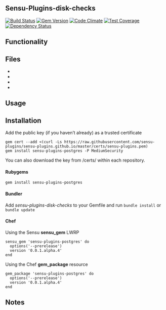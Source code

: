 ## Sensu-Plugins-disk-checks

[![Build Status](https://travis-ci.org/sensu-plugins/sensu-plugins-postgres.svg?branch=master)][1]
[![Gem Version](https://badge.fury.io/rb/sensu-plugins-postgres.svg)][2]
[![Code Climate](https://codeclimate.com/github/sensu-plugins/sensu-plugins-postgres/badges/gpa.svg)][3]
[![Test Coverage](https://codeclimate.com/github/sensu-plugins/sensu-plugins-postgres/badges/coverage.svg)][4]
[![Dependency Status](https://gemnasium.com/sensu-plugins/sensu-plugins-postgres.svg)][5]

## Functionality

## Files
 *
 *
 *
 *

## Usage

## Installation

Add the public key (if you haven’t already) as a trusted certificate

```
gem cert --add <(curl -Ls https://raw.githubusercontent.com/sensu-plugins/sensu-plugins.github.io/master/certs/sensu-plugins.pem)
gem install sensu-plugins-postgres -P MediumSecurity
```

You can also download the key from /certs/ within each repository.

#### Rubygems

`gem install sensu-plugins-postgres`

#### Bundler

Add *sensu-plugins-disk-checks* to your Gemfile and run `bundle install` or `bundle update`

#### Chef

Using the Sensu **sensu_gem** LWRP
```
sensu_gem 'sensu-plugins-postgres' do
  options('--prerelease')
  version '0.0.1.alpha.4'
end
```

Using the Chef **gem_package** resource
```
gem_package 'sensu-plugins-postgres' do
  options('--prerelease')
  version '0.0.1.alpha.4'
end
```

## Notes

[1]:[https://travis-ci.org/sensu-plugins/sensu-plugins-postgres]
[2]:[http://badge.fury.io/rb/sensu-plugins-postgres]
[3]:[https://codeclimate.com/github/sensu-plugins/sensu-plugins-postgres]
[4]:[https://codeclimate.com/github/sensu-plugins/sensu-plugins-postgres]
[5]:[https://gemnasium.com/sensu-plugins/sensu-plugins-postgres]
